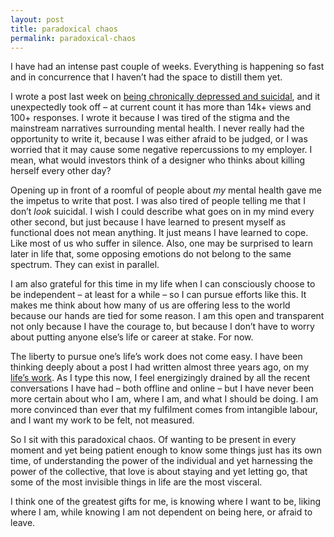 ```yaml
---
layout: post
title: paradoxical chaos
permalink: paradoxical-chaos
---
```

I have had an intense past couple of weeks. Everything is happening so fast and in concurrence that I haven’t had the space to distill them yet. 

I wrote a post last week on [being chronically depressed and suicidal](https://medium.com/change-i-want-to-see/on-being-chronically-depressed-and-suicidal-8045e750e86a), and it unexpectedly took off – at current count it has more than 14k+ views and 100+ responses. I wrote it because I was tired of the stigma and the mainstream narratives surrounding mental health. I never really had the opportunity to write it, because I was either afraid to be judged, or I was worried that it may cause some negative repercussions to my employer. I mean, what would investors think of a designer who thinks about killing herself every other day? 

Opening up in front of a roomful of people about _my_ mental health gave me the impetus to write that post. I was also tired of people telling me that I don’t _look_ suicidal. I wish I could describe what goes on in my mind every other second, but just because I have learned to present myself as functional does not mean anything. It just means I have learned to cope. Like most of us who suffer in silence. Also, one may be surprised to learn later in life that, some opposing emotions do not belong to the same spectrum. They can exist in parallel. 

I am also grateful for this time in my life when I can consciously choose to be independent – at least for a while – so I can pursue efforts like this. It makes me think about how many of us are offering less to the world because our hands are tied for some reason. I am this open and transparent not only because I have the courage to, but because I don’t have to worry about putting anyone else’s life or career at stake. For now. 

The liberty to pursue one’s life’s work does not come easy. I have been thinking deeply about a post I had written almost three years ago, on my [life’s work](http://journal.winnielim.org/focus-and-starting-my-own-snowball/). As I type this now, I feel energizingly drained by all the recent conversations I have had – both offline and online – but I have never been more certain about who I am, where I am, and what I should be doing. I am more convinced than ever that my fulfilment comes from intangible labour, and I want my work to be felt, not measured. 

So I sit with this paradoxical chaos. Of wanting to be present in every moment and yet being patient enough to know some things just has its own time, of understanding the power of the individual and yet harnessing the power of the collective, that love is about staying and yet letting go, that some of the most invisible things in life are the most visceral. 

I think one of the greatest gifts for me, is knowing where I want to be, liking where I am, while knowing I am not dependent on being here, or afraid to leave. 
